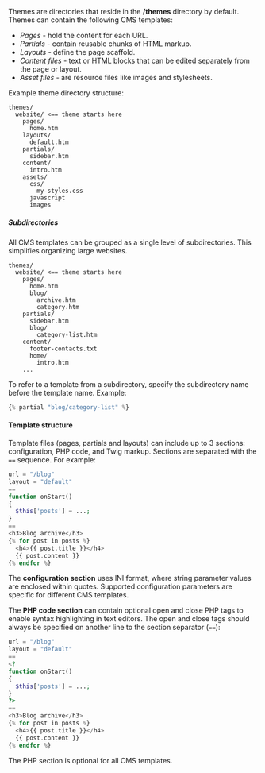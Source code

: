 Themes are directories that reside in the **/themes** directory by default.
Themes can contain the following CMS templates:

- *Pages* - hold the content for each URL.
- *Partials* - contain reusable chunks of HTML markup.
- *Layouts* - define the page scaffold.
- *Content files* - text or HTML blocks that can be edited separately from the page or layout.
- *Asset files* - are resource files like images and stylesheets.

Example theme directory structure:

```
themes/
  website/ <== theme starts here
    pages/
      home.htm
    layouts/
      default.htm
    partials/
      sidebar.htm
    content/
      intro.htm
    assets/
      css/
        my-styles.css
      javascript
      images
```

##### Subdirectories

All CMS templates can be grouped as a single level of subdirectories. This simplifies organizing large websites.

```
themes/
  website/ <== theme starts here
    pages/
      home.htm
      blog/
        archive.htm
        category.htm
    partials/
      sidebar.htm
      blog/
        category-list.htm
    content/
      footer-contacts.txt
      home/
        intro.htm
    ...
```

To refer to a template from a subdirectory, specify the subdirectory name before the template name.
Example:

```php
{% partial "blog/category-list" %}
```

#### Template structure

Template files (pages, partials and layouts) can include up to 3 sections: configuration, PHP code, and Twig markup. 
Sections are separated with the `==` sequence.
For example:

```php
url = "/blog"
layout = "default"
==
function onStart()
{
  $this['posts'] = ...;
}
==
<h3>Blog archive</h3>
{% for post in posts %}
  <h4>{{ post.title }}</h4>
  {{ post.content }}
{% endfor %}
```

The **configuration section** uses INI format, where string parameter values are enclosed within quotes.
Supported configuration parameters are specific for different CMS templates.

The **PHP code section** can contain optional open and close PHP tags to enable syntax highlighting in text editors.
The open and close tags should always be specified on another line to the section separator (`==`):

```php
url = "/blog"
layout = "default"
==
<?
function onStart()
{
  $this['posts'] = ...;
}
?>
==
<h3>Blog archive</h3>
{% for post in posts %}
  <h4>{{ post.title }}</h4>
  {{ post.content }}
{% endfor %}
```

The PHP section is optional for all CMS templates.
